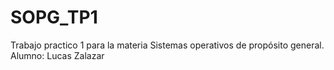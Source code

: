 # SOPG_TP1
Trabajo practico 1 para la materia Sistemas operativos de propósito general. Alumno: Lucas Zalazar
